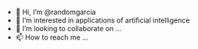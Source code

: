 - 👋 Hi, I’m @randomgarcia
- 👀 I’m interested in applications of artificial intelligence
- 💞️ I’m looking to collaborate on ...
- 📫 How to reach me ...

<!---
randomgarcia/randomgarcia is a ✨ special ✨ repository because its `README.md` (this file) appears on your GitHub profile.
You can click the Preview link to take a look at your changes.
--->
